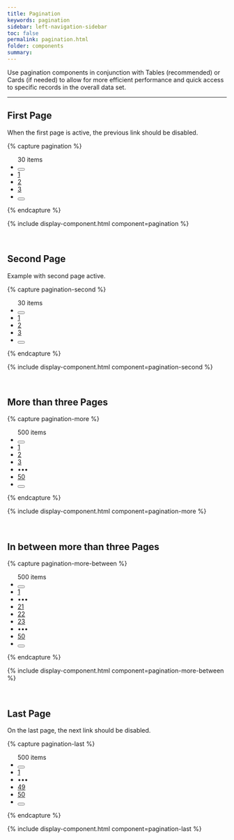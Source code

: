 ```yaml
---
title: Pagination
keywords: pagination
sidebar: left-navigation-sidebar
toc: false
permalink: pagination.html
folder: components
summary:
---
```


Use pagination components in conjunction with Tables (recommended) or Cards (if needed) to allow for more efficient performance and quick access to specific records in the overall data set.

<hr>

## First Page
When the first page is active, the previous link should be disabled.

{% capture pagination %}
<ul class="fd-pagination">
    <span class="fd-pagination__total">30 items</span>
    <li class="fd-pagination__item fd-pagination__item--previous">
        <button class="fd-button fd-button--text fd-button--icon fd-button--small" aria-label="Previous" aria-disabled="true">
            <span class="fd-icon fd-icon--chevron fd-icon--small" role="presentation"></span>
        </button>
    </li>
    <li class="fd-pagination__item">
        <a href="#" class="fd-pagination__link" aria-selected="true">1</a>
    </li>
    <li class="fd-pagination__item">
        <a href="#" class="fd-pagination__link">2</a>
    </li>
    <li class="fd-pagination__item">
        <a href="#" class="fd-pagination__link">3</a>
    </li>
    <li class="fd-pagination__item">
        <button class="fd-button fd-button--text fd-button--icon fd-button--small" aria-label="Next">
            <span class="fd-icon fd-icon--chevron fd-icon--small" role="presentation"></span>
        </button>
    </li>
</ul>
{% endcapture %}

{% include display-component.html component=pagination %}

<br>

## Second Page
Example with second page active.

{% capture pagination-second %}
<ul class="fd-pagination">
    <span class="fd-pagination__total">30 items</span>
    <li class="fd-pagination__item fd-pagination__item--previous">
        <button class="fd-button fd-button--text fd-button--icon fd-button--small" aria-label="Previous" aria-disabled="true">
            <span class="fd-icon fd-icon--chevron fd-icon--small" role="presentation"></span>
        </button>
    </li>
    <li class="fd-pagination__item">
            <a href="#" class="fd-pagination__link">1</a>
    </li>
    <li class="fd-pagination__item">
            <a href="#" class="fd-pagination__link" aria-selected="true">2</a>
    </li>
    <li class="fd-pagination__item">
            <a href="#" class="fd-pagination__link">3</a>
    </li>
    <li class="fd-pagination__item">
        <button class="fd-button fd-button--text fd-button--icon fd-button--small" aria-label="Next">
            <span class="fd-icon fd-icon--chevron fd-icon--small" role="presentation"></span>
        </button>
    </li>
</ul>
{% endcapture %}

{% include display-component.html component=pagination-second %}

<br>

## More than three Pages

{% capture pagination-more %}
<ul class="fd-pagination">
    <span class="fd-pagination__total">500 items</span>
    <li class="fd-pagination__item fd-pagination__item--previous">
        <button class="fd-button fd-button--text fd-button--icon fd-button--small" aria-label="Previous" aria-disabled="true">
            <span class="fd-icon fd-icon--chevron fd-icon--small" role="presentation"></span>
        </button>
    </li>
    <li class="fd-pagination__item">
            <a href="#" class="fd-pagination__link">1</a>
    </li>
    <li class="fd-pagination__item">
            <a href="#" class="fd-pagination__link" aria-selected="true">2</a>
    </li>
    <li class="fd-pagination__item">
            <a href="#" class="fd-pagination__link">3</a>
    </li>
    <li class="fd-pagination__item">
    <span class="fd-pagination__more"
        aria-hidden="true"
        aria-label="..."
        role="presentation">&#8226;&#8226;&#8226;</span>
    </li>
    <li class="fd-pagination__item">
            <a href="#" class="fd-pagination__link">50</a>
    </li>
    <li class="fd-pagination__item">
        <button class="fd-button fd-button--text fd-button--icon fd-button--small" aria-label="Next">
            <span class="fd-icon fd-icon--chevron fd-icon--small" role="presentation"></span>
        </button>
    </li>
</ul>
{% endcapture %}

{% include display-component.html component=pagination-more %}

<br>

## In between more than three Pages

{% capture pagination-more-between %}
<ul class="fd-pagination">
    <span class="fd-pagination__total">500 items</span>
    <li class="fd-pagination__item fd-pagination__item--previous">
        <button class="fd-button fd-button--text fd-button--icon fd-button--small" aria-label="Previous" aria-disabled="true">
            <span class="fd-icon fd-icon--chevron fd-icon--small" role="presentation"></span>
        </button>
    </li>
    <li class="fd-pagination__item">
        <a href="#" class="fd-pagination__link">1</a>
    </li>
    <li class="fd-pagination__item">
        <span class="fd-pagination__more"
            aria-hidden="true"
            aria-label="..."
            role="presentation">&#8226;&#8226;&#8226;</span>
    </li>
    <li class="fd-pagination__item">
        <a href="#" class="fd-pagination__link">21</a>
    </li>
    <li class="fd-pagination__item">
        <a href="#" class="fd-pagination__link" aria-selected="true">22</a>
    </li>
    <li class="fd-pagination__item">
        <a href="#" class="fd-pagination__link">23</a>
    </li>
    <li class="fd-pagination__item">
        <span class="fd-pagination__more"
            aria-hidden="true"
            aria-label="..."
            role="presentation">&#8226;&#8226;&#8226;</span>
    </li>
    <li class="fd-pagination__item">
            <a href="#" class="fd-pagination__link">50</a>
    </li>
    <li class="fd-pagination__item">
        <button class="fd-button fd-button--text fd-button--icon fd-button--small" aria-label="Next">
            <span class="fd-icon fd-icon--chevron fd-icon--small" role="presentation"></span>
        </button>
    </li>
</ul>
{% endcapture %}

{% include display-component.html component=pagination-more-between %}

<br>

## Last Page
On the last page, the next link should be disabled.

{% capture pagination-last %}
<ul class="fd-pagination">
    <span class="fd-pagination__total">500 items</span>
    <li class="fd-pagination__item fd-pagination__item--previous">
        <button class="fd-button fd-button--text fd-button--icon fd-button--small" aria-label="Previous" aria-disabled="true">
            <span class="fd-icon fd-icon--chevron fd-icon--small" role="presentation"></span>
        </button>
    </li>
    <li class="fd-pagination__item">
        <a href="#" class="fd-pagination__link">1</a>
    </li>
    <li class="fd-pagination__item">
        <span class="fd-pagination__more"
            aria-hidden="true"
            aria-label="..."
            role="presentation">&#8226;&#8226;&#8226;</span>
    </li>
        <li class="fd-pagination__item">
            <a href="#" class="fd-pagination__link">49</a>
        </li>
    <li class="fd-pagination__item">
            <a href="#" class="fd-pagination__link" aria-selected="true">50</a>
    </li>
    <li class="fd-pagination__item">
        <button class="fd-button fd-button--text fd-button--icon fd-button--small" aria-label="Next">
            <span class="fd-icon fd-icon--chevron fd-icon--small" role="presentation"></span>
        </button>
    </li>
</ul>
{% endcapture %}

{% include display-component.html component=pagination-last %}
